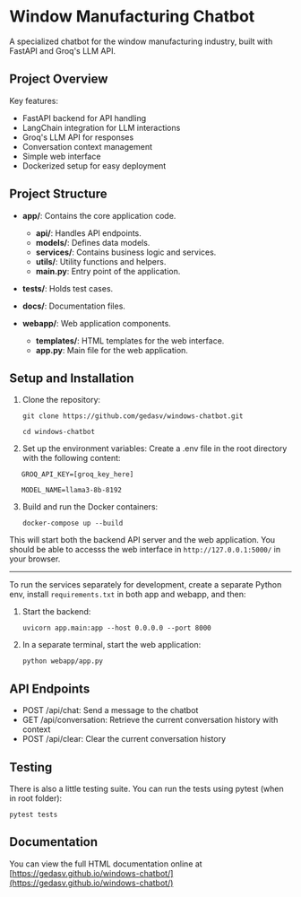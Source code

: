 # Window Manufacturing Chatbot

A specialized chatbot for the window manufacturing industry, built with FastAPI and Groq's LLM API.

## Project Overview

Key features:
- FastAPI backend for API handling
- LangChain integration for LLM interactions
- Groq's LLM API for responses
- Conversation context management 
- Simple web interface
- Dockerized setup for easy deployment

## Project Structure

- **app/**: Contains the core application code.
  - **api/**: Handles API endpoints.
  - **models/**: Defines data models.
  - **services/**: Contains business logic and services.
  - **utils/**: Utility functions and helpers.
  - **main.py**: Entry point of the application.

- **tests/**: Holds test cases.

- **docs/**: Documentation files.

- **webapp/**: Web application components.
  - **templates/**: HTML templates for the web interface.
  - **app.py**: Main file for the web application.


## Setup and Installation

1. Clone the repository:

   `git clone https://github.com/gedasv/windows-chatbot.git`
   
   `cd windows-chatbot`

2. Set up the environment variables:
   Create a .env file in the root directory with the following content:

```
   GROQ_API_KEY=[groq_key_here]
   
   MODEL_NAME=llama3-8b-8192
```

3. Build and run the Docker containers:

   `docker-compose up --build`

This will start both the backend API server and the web application.
You should be able to accesss the web interface in `http://127.0.0.1:5000/` in your browser.

---

To run the services separately for development, create a separate Python env, 
install `requirements.txt` in both app and webapp, and then:

1. Start the backend:

   `uvicorn app.main:app --host 0.0.0.0 --port 8000`

2. In a separate terminal, start the web application:

   `python webapp/app.py`


## API Endpoints

- POST /api/chat: Send a message to the chatbot
- GET /api/conversation: Retrieve the current conversation history with context
- POST /api/clear: Clear the current conversation history


## Testing

There is also a little testing suite. You can run the tests using pytest (when in root folder):

`pytest tests`

## Documentation

You can view the full HTML documentation online at [https://gedasv.github.io/windows-chatbot/](https://gedasv.github.io/windows-chatbot/)
